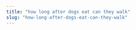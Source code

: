 ```yaml
---
title: "how long after dogs eat can they walk"
slug: "how-long-after-dogs-eat-can-they-walk"
---
```


